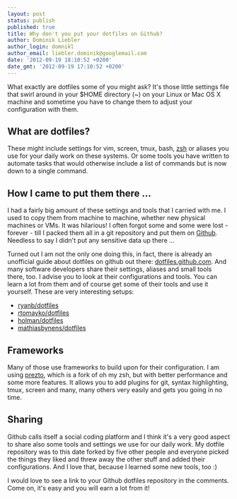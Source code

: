 ```yaml
---
layout: post
status: publish
published: true
title: Why don't you put your dotfiles on Github?
author: Dominik Liebler
author_login: domnikl
author_email: liebler.dominik@googlemail.com
date: '2012-09-19 18:10:52 +0200'
date_gmt: '2012-09-19 17:10:52 +0200'
---
```

<p>What exactly are dotfiles some of you might ask? It's those little settings file that swirl around in your $HOME directory (~) on your Linux or Mac OS X machine and sometime you have to change them to adjust your configuration with them.</p>
<h2>What are dotfiles?</h2>
<p>These might include settings for vim, screen, tmux, bash, <a title="zsh – a bash alternative that’s easily customizable with oh-my-zsh" href="http://thewebdev.de/zsh-a-bash-alternative-thats-easily-customizable-with-oh-my-zsh/" target="_blank">zsh</a> or aliases you use for your daily work on these systems. Or some tools you have written to automate tasks that would otherwise include a list of commands but is now down to a single command.</p>
<h2>How I came to put them there ...</h2>
<p>I had a fairly big amount of these settings and tools that I carried with me. I used to copy them from machine to machine, whether new physical machines or VMs. It was hilarious! I often forgot some and some were lost - forever - till I packed them all in a git repository and put them on <a href="https://github.com/domnikl/.home" target="_blank">Github</a>. Needless to say I didn't put any sensitive data up there ...</p>
<p>Turned out I am not the only one doing this, in fact, there is already an unofficial guide about dotfiles on github out there: <a href="http://dotfiles.github.com" target="_blank">dotfiles.github.com</a>. And many software developers share their settings, aliases and small tools there, too. I advise you to look at their configurations and tools. You can learn a lot from them and of course get some of their tools and use it yourself. These are very interesting setups:</p>
<ul>
<li><a href="http://github.com/ryanb/dotfiles" target="_blank">ryanb/dotfiles</a></li>
<li><a href="http://github.com/rtomayko/dotfiles" target="_blank">rtomayko/dotfiles</a></li>
<li><a href="http://github.com/holman/dotfiles" target="_blank">holman/dotfiles</a></li>
<li><a href="http://github.com/mathiasbynens/dotfiles" target="_blank">mathiasbynens/dotfiles</a></li>
</ul>
<h2>Frameworks</h2>
<p>Many of those use frameworks to build upon for their configuration. I am using <a href="https://github.com/sorin-ionescu/prezto" target="_blank">prezto</a>, which is a fork of oh my zsh, but with better performance and some more features. It allows you to add plugins for git, syntax highlighting, tmux, screen and many, many others very easily and gets you going in no time.</p>
<h2>Sharing</h2>
<p>Github calls itself a social coding platform and I think it's a very good aspect to share also some tools and settings we use for our daily work. My dotfile repository was to this date forked by five other people and everyone picked the things they liked and threw away the other stuff and added their configurations. And I love that, because I learned some new tools, too :)</p>
<p>I would love to see a link to your Github dotfiles repository in the comments. Come on, it's easy and you will earn a lot from it!</p>
